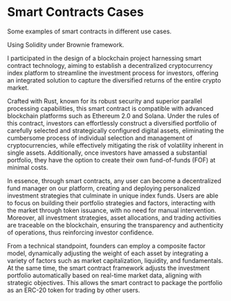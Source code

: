 # Smart Contracts Cases

Some examples of smart contracts in different use cases.

Using Solidity under Brownie framework.

I participated in the design of a blockchain project harnessing smart contract technology, aiming to establish a decentralized cryptocurrency index platform to streamline the investment process for investors, offering an integrated solution to capture the diversified returns of the entire crypto market. 

Crafted with Rust, known for its robust security and superior parallel processing capabilities, this smart contract is compatible with advanced blockchain platforms such as Ethereum 2.0 and Solana. Under the rules of this contract, investors can effortlessly construct a diversified portfolio of carefully selected and strategically configured digital assets, eliminating the cumbersome process of individual selection and management of cryptocurrencies, while effectively mitigating the risk of volatility inherent in single assets. Additionally, once investors have amassed a substantial portfolio, they have the option to create their own fund-of-funds (FOF) at minimal costs. 

In essence, through smart contracts, any user can become a decentralized fund manager on our platform, creating and deploying personalized investment strategies that culminate in unique index funds. Users are able to focus on building their portfolio strategies and factors, interacting with the market through token issuance, with no need for manual intervention. Moreover, all investment strategies, asset allocations, and trading activities are traceable on the blockchain, ensuring the transparency and authenticity of operations, thus reinforcing investor confidence. 

From a technical standpoint, founders can employ a composite factor model, dynamically adjusting the weight of each asset by integrating a variety of factors such as market capitalization, liquidity, and fundamentals. At the same time, the smart contract framework adjusts the investment portfolio automatically based on real-time market data, aligning with strategic objectives. This allows the smart contract to package the portfolio as an ERC-20 token for trading by other users.